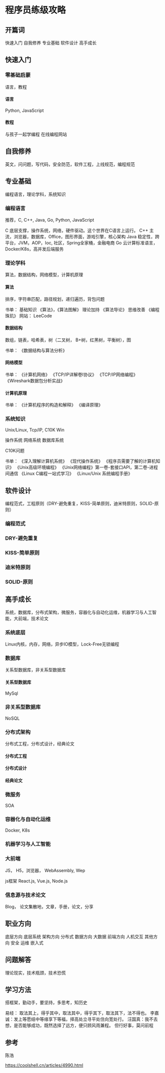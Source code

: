 # 程序员练级攻略

## 开篇词

快速入门
自我修养
专业基础
软件设计
高手成长

## 快速入门

### 零基础启蒙

语言，教程

#### 语言

Python, JavaScript

#### 教程

与孩子一起学编程
在线编程网站

## 自我修养

英文，问问题，写代码，安全防范，软件工程，上线规范，编程规范

## 专业基础

编程语言，理论学科，系统知识

### 编程语言

推荐，C, C++, Java, Go, Python, JavaScript

C 底层支撑，操作系统，网络，硬件驱动。这个世界在C语言上运行。
C++ 主流，浏览器，数据库，Office，图形界面，游戏引擎，核心架构
Java 稳定性，跨平台，JVM，AOP，Ioc, 社区，Spring全家桶，金融电商
Go 云计算标准语言，Docker/K8s，高并发后端服务

### 理论学科

算法，数据结构，网络模型，计算机原理

#### 算法

排序，字符串匹配，路径规划，递归遍历，背包问题

书单：
基础知识
    《算法》，《算法图解》
理论加持
    《算法导论》
思维改善
    《编程珠玑》
网站：
    LeeCode

#### 数据结构

数组，链表，哈希表，树（二叉树， B+树，红黑树，平衡树），图

书单：
    《数据结构与算法分析》

#### 网络模型

书单：
    《计算机网络》
    《TCP/IP详解卷I协议》
    《TCP/IP网络编程》
    《Wireshark数据包分析实战》

#### 计算机原理

书单：
    《计算机程序的构造和解释》
    《编译原理》


### 系统知识

Unix/Linux, Tcp/IP, C10K
Win

操作系统
网络系统
数据库系统

C10K问题

书单：
    《深入理解计算机系统》
    《现代操作系统》
    《程序员需要了解的计算机知识》
    《Unix高级环境编程》
    《Unix网络编程》第一卷-套接口API，第二卷-进程间通信
    《Linux C编程一站式学习》
    《Linux/Unix 系统编程手册》

## 软件设计

编程范式，工程原则（DRY-避免重复，KISS-简单原则，迪米特原则，SOLID-原则）

### 编程范式

### DRY-避免重复

### KISS-简单原则

### 迪米特原则

### SOLID-原则

## 高手成长

系统，数据库，分布式架构，微服务，容器化与自动化运维，机器学习与人工智能，大前端，技术论文

### 系统底层

Linux内核，内存，网络，异步IO模型，Lock-Free无锁编程

### 数据库

关系型数据库，非关系型数据库

#### 关系型数据库

MySql

### 非关系型数据库

NoSQL

### 分布式架构

分布式工程，分布式设计，经典论文

#### 分布式工程

#### 分布式设计

#### 经典论文

### 微服务

SOA

### 容器化与自动化运维

Docker, K8s

### 机器学习与人工智能

### 大前端

JS， H5，浏览器， WebAssembly, Wep

js框架
    React.js, Vue.js, Node.js

### 信息源与技术论文

Blog， 论文集散地，文章，手册，论文，分享

## 职业方向

底层方向
    底层系统
架构方向
    分布式
数据方向
    大数据
前端方向
    人机交互
其他方向
    安全
    运维
    嵌入式

## 问题解答

理论现实，技术瓶颈，技术恐慌

## 学习方法

搭框架，勤动手，要坚持，多思考，知历史

易经： 取法其上，得乎其中，取法其中，得乎其下，取法其下，法不得也。
李嘉诚：发上等愿结中等缘享下等福，择高处立寻平处住向宽处行。
汪国真：我不去想，是否能够成功，既然选择了远方，便只顾风雨兼程。
但行好事，莫问前程

## 参考

陈浩

https://coolshell.cn/articles/4990.html